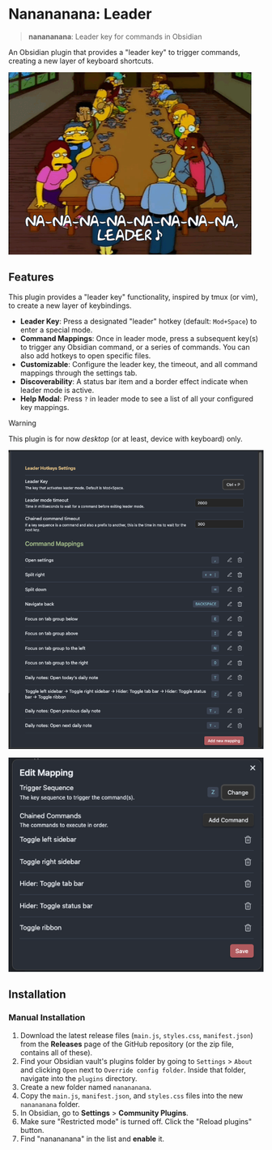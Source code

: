 # Nanananana: Leader

> **nanananana**: Leader key for commands in Obsidian

An Obsidian plugin that provides a "leader key" to trigger commands, creating a new layer of keyboard shortcuts.

![](https://raw.githubusercontent.com/rberenguel/obsidian-nanananana-leader-plugin/main/media/nanananana.gif)

## Features

This plugin provides a "leader key" functionality, inspired by tmux (or vim), to create a new layer of keybindings.

- **Leader Key**: Press a designated "leader" hotkey (default: `Mod+Space`) to enter a special mode.
- **Command Mappings**: Once in leader mode, press a subsequent key(s) to trigger any Obsidian command, or a series of commands. You can also add hotkeys to open specific files.
- **Customizable**: Configure the leader key, the timeout, and all command mappings through the settings tab.
- **Discoverability**: A status bar item and a border effect indicate when leader mode is active.
- **Help Modal**: Press `?` in leader mode to see a list of all your configured key mappings.

> [!WARNING]
> This plugin is for now _desktop_ (or at least, device with keyboard) only.

![](https://raw.githubusercontent.com/rberenguel/obsidian-nanananana-leader-plugin/main/media/nanananana-leader.png)

![](https://raw.githubusercontent.com/rberenguel/obsidian-nanananana-leader-plugin/main/media/nanananana-leader-chains.png)

## Installation

### Manual Installation

1.  Download the latest release files (`main.js`, `styles.css`, `manifest.json`) from the **Releases** page of the GitHub repository (or the zip file, contains all of these).
2.  Find your Obsidian vault's plugins folder by going to `Settings` > `About` and clicking `Open` next to `Override config folder`. Inside that folder, navigate into the `plugins` directory.
3.  Create a new folder named `nanananana`.
4.  Copy the `main.js`, `manifest.json`, and `styles.css` files into the new `nanananana` folder.
5.  In Obsidian, go to **Settings** > **Community Plugins**.
6.  Make sure "Restricted mode" is turned off. Click the "Reload plugins" button.
7.  Find "nanananana" in the list and **enable** it.
